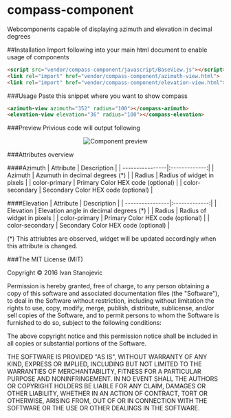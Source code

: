 <style>
table {
    display:table;
    width:100%;
}
</style>

# compass-component
Webcomponents capable of displaying azimuth and elevation in decimal degrees

##Installation
Import following into your main html document to enable usage of components
```html
<script src="vendor/compass-component/javascript/BaseView.js"></script>
<link rel="import" href="vendor/compass-component/azimuth-view.html">
<link rel="import" href="vendor/compass-component/elevation-view.html">
```

###Usage 
Paste this snippet where you want to show compass
```html
<azimuth-view azimuth="352" radius="100"></compass-azimuth>
<elevation-view elevation="36" radius="100"></compass-elevation>
```

###Preview
Privious code will output following
<p align="center">
<img alt="Component preview" src="https://i.imgur.com/u86ho5t.png?1">
</p>


###Attributes overview

####Azimuth
| Attribute       | Description   |
| ----------------|:-------------:|
| Azimuth         | Azumuth in decimal degrees (*)      |
| Radius          | Radius of widget in pixels          |
| color-primary   | Primary Color HEX code (optional)   |
| color-secondary | Secondary Color HEX code (optional) |

####Elevation
| Attribute       | Description   |
| ----------------|:-------------:|
| Elevation       | Elevation angle in decimal degrees (*) |
| Radius          | Radius of widget in pixels             |
| color-primary   | Primary Color HEX code (optional)      |
| color-secondary | Secondary Color HEX code (optional)    |

(*) This attriubtes are observed, widget will be updated accordingly when this attribute is changed.

###The MIT License (MIT)

Copyright © 2016 Ivan Stanojevic

Permission is hereby granted, free of charge, to any person obtaining a copy
of this software and associated documentation files (the "Software"), to deal
in the Software without restriction, including without limitation the rights
to use, copy, modify, merge, publish, distribute, sublicense, and/or sell
copies of the Software, and to permit persons to whom the Software is
furnished to do so, subject to the following conditions:

The above copyright notice and this permission notice shall be included in all
copies or substantial portions of the Software.

THE SOFTWARE IS PROVIDED "AS IS", WITHOUT WARRANTY OF ANY KIND, EXPRESS OR
IMPLIED, INCLUDING BUT NOT LIMITED TO THE WARRANTIES OF MERCHANTABILITY,
FITNESS FOR A PARTICULAR PURPOSE AND NONINFRINGEMENT. IN NO EVENT SHALL THE
AUTHORS OR COPYRIGHT HOLDERS BE LIABLE FOR ANY CLAIM, DAMAGES OR OTHER
LIABILITY, WHETHER IN AN ACTION OF CONTRACT, TORT OR OTHERWISE, ARISING FROM,
OUT OF OR IN CONNECTION WITH THE SOFTWARE OR THE USE OR OTHER DEALINGS IN THE
SOFTWARE.
